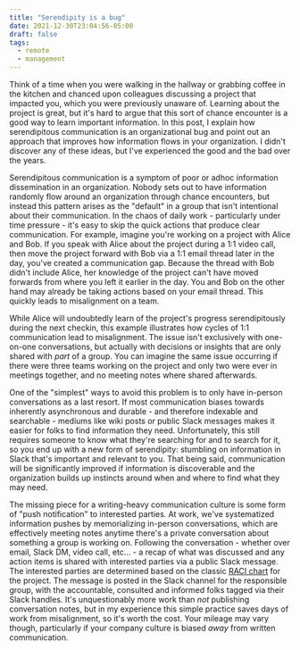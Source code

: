 ```yaml
---
title: "Serendipity is a bug"
date: 2021-12-30T23:04:56-05:00
draft: false
tags:
  - remote
  - management
---
```


Think of a time when you were walking in the hallway or grabbing coffee in the kitchen and chanced upon colleagues discussing a project that impacted you, which you were previously unaware of. Learning about the project is great, but it's hard to argue that this sort of chance encounter is a good way to learn important information. In this post, I explain how serendipitous communication is an organizational bug and point out an approach that improves how information flows in your organization. I didn't discover any of these ideas, but I've experienced the good and the bad over the years.

Serendipitous communication is a symptom of poor or adhoc information dissemination in an organization. Nobody sets out to have information randomly flow around an organization through chance encounters, but instead this pattern arises as the "default" in a group that isn't intentional about their communication. In the chaos of daily work - particularly under time pressure - it's easy to skip the quick actions that produce clear communication. For example, imagine you're working on a project with Alice and Bob. If you speak with Alice about the project during a 1:1 video call, then move the project forward with Bob via a 1:1 email thread later in the day, you've created a communication gap. Because the thread with Bob didn't include Alice, her knowledge of the project can't have moved forwards from where you left it earlier in the day. You and Bob on the other hand may already be taking actions based on your email thread. This quickly leads to misalignment on a team.

While Alice will undoubtedly learn of the project's progress serendipitously during the next checkin, this example illustrates how cycles of 1:1 communication lead to misalignment. The issue isn't exclusively with one-on-one conversations, but actually with decisions or insights that are only shared with _part_ of a group. You can imagine the same issue occurring if there were three teams working on the project and only two were ever in meetings together, and no meeting notes where shared afterwards.

One of the "simplest" ways to avoid this problem is to only have in-person conversations as a last resort. If most communication biases towards inherently asynchronous and durable - and therefore indexable and searchable - mediums like wiki posts or public Slack messages makes it easier for folks to find information they need. Unfortunately, this still requires someone to know what they're searching for and to search for it, so you end up with a new form of serendipity: stumbling on information in Slack that's important and relevant to you. That being said, communication will be significantly improved if information is discoverable and the organization builds up instincts around when and where to find what they may need.

The missing piece for a writing-heavy communication culture is some form of "push notification" to interested parties. At work, we've systematized information pushes by memorializing in-person conversations, which are effectively meeting notes anytime there's a private conversation about something a group is working on. Following the conversation - whether over email, Slack DM, video call, etc... - a recap of what was discussed and any action items is shared with interested parties via a public Slack message. The interested parties are determined based on the classic [RACI chart](https://en.wikipedia.org/wiki/Responsibility_assignment_matrix) for the project. The message is posted in the Slack channel for the responsible group, with the accountable, consulted and informed folks tagged via their Slack handles. It's unquestionably more work than _not_ publishing conversation notes, but in my experience this simple practice saves days of work from misalignment, so it's worth the cost. Your mileage may vary though, particularly if your company culture is biased _away_ from written communication.

